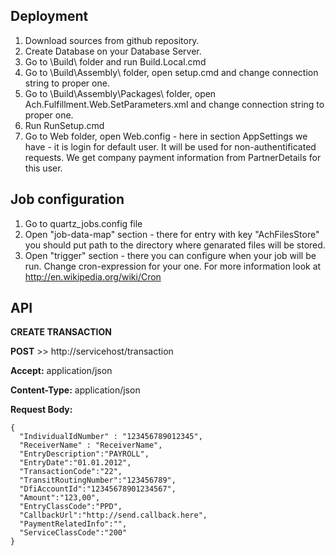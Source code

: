 ## Deployment
1. Download sources from github repository.
2. Create Database on your Database Server.
3. Go to \Build\ folder and run Build.Local.cmd
4. Go to \Build\Assembly\ folder, open setup.cmd and change connection string to proper one. 
5. Go to \Build\Assembly\Packages\ folder, open Ach.Fulfillment.Web.SetParameters.xml and change connection string to proper one.
6. Run RunSetup.cmd
7. Go to Web folder, open Web.config - here in section AppSettings we have   <add key ="DefaultUser" value="admin"/> - 
it is login for default user. It will be used for non-authentificated requests. We get company payment information from PartnerDetails for this user. 

## Job configuration
1. Go to quartz_jobs.config file 
2. Open "job-data-map" section - there for entry with key "AchFilesStore" you should put path to the directory where genarated files will be stored.
3. Open "trigger" section - there you can configure when your job will be run. Change cron-expression for your one. For more information look at http://en.wikipedia.org/wiki/Cron


## API

**CREATE TRANSACTION**

**POST**    >> http://servicehost/transaction

**Accept:** application/json

**Content-Type:** application/json

**Request Body:**

    {
      "IndividualIdNumber" : "123456789012345",
      "ReceiverName" : "ReceiverName",
      "EntryDescription":"PAYROLL",
      "EntryDate":"01.01.2012",
      "TransactionCode":"22", 
      "TransitRoutingNumber":"123456789",
      "DfiAccountId":"12345678901234567", 
      "Amount":"123,00", 
      "EntryClassCode":"PPD", 
      "CallbackUrl":"http://send.callback.here",
      "PaymentRelatedInfo":"",
      "ServiceClassCode":"200"
    }


